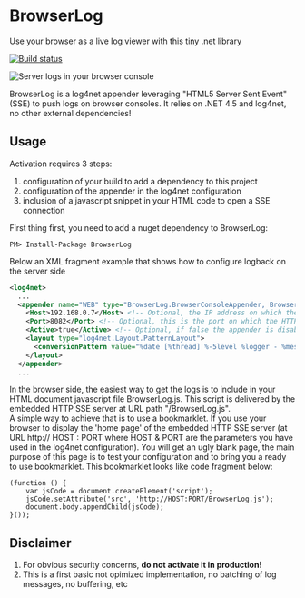 BrowserLog
============
Use your browser as a live log viewer with this tiny .net library 

[![Build status](https://ci.appveyor.com/api/projects/status/github/alexvictoor/BrowserLog?svg=true)](https://ci.appveyor.com/project/alexvictoor/BrowserLog)

![Server logs in your browser console](https://raw.githubusercontent.com/alexvictoor/BrowserLog/master/screenshot.png)

BrowserLog is a log4net appender leveraging "HTML5 Server Sent Event" (SSE) to push logs on browser consoles. 
It relies on .NET 4.5 and log4net, no other external dependencies!


Usage
-----

Activation requires 3 steps:  

1. configuration of your build to add a dependency to this project 
2. configuration of the appender in the log4net configuration
3. inclusion of a javascript snippet in your HTML code to open a SSE connection

First thing first, you need to add a nuget dependency to BrowserLog:

    PM> Install-Package BrowserLog

Below an XML fragment example that shows how to configure logback on the server side
```xml
<log4net>
  ...
  <appender name="WEB" type="BrowserLog.BrowserConsoleAppender, BrowserLog">
    <Host>192.168.0.7</Host> <!-- Optional, the IP address on which the SSE server will be bound. If not specified try to detect the locla IP of the host by itself -->
    <Port>8082</Port> <!-- Optional, this is the port on which the HTTP SSE server will listen. Default port is 8765 -->
    <Active>true</Active> <!-- Optional, if false the appender is disabled. Default value is true -->
    <layout type="log4net.Layout.PatternLayout">
      <conversionPattern value="%date [%thread] %-5level %logger - %message%newline" /> <!-- Use whatever pattern you want -->
    </layout>
  </appender>
  ...
```

In the browser side, the easiest way to get the logs is to include in your HTML document javascript file BrowserLog.js. This script is delivered by the embedded HTTP SSE server at URL path "/BrowserLog.js".  
A simple way to achieve that is to use a bookmarklet. If you use your browser to display the 'home page' of the embedded HTTP SSE server (at URL http:// HOST : PORT where HOST & PORT are the parameters you have used in the log4net configuration). You will get an ugly blank page, the main purpose of this page is to test your configuration and to bring you a ready to use bookmarklet. This bookmarklet looks like code fragment below:

    (function () { 
        var jsCode = document.createElement('script'); 
        jsCode.setAttribute('src', 'http://HOST:PORT/BrowserLog.js'); 
        document.body.appendChild(jsCode); 
    }());

Disclaimer
---------
1. For obvious security concerns, **do not activate it in production!**  
2. This is a first basic not opimized implementation, no batching of log messages, no buffering, etc
